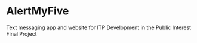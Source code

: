 # AlertMyFive
Text messaging app and website for ITP Development in the Public Interest Final Project
